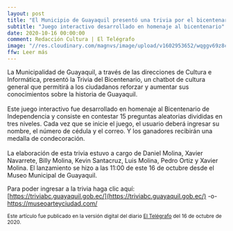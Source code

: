 ```yaml
---
layout: post
title: "El Municipio de Guayaquil presentó una trivia por el bicentenario de la ciudad"
subtitle: "Juego interactivo desarrollado en homenaje al bicentenario"
date: 2020-10-16 00:00:00
comment: Redacción Cultura | El Telégrafo
image: "//res.cloudinary.com/magnvs/image/upload/v1602953652/wqggv69z8c8md6wlfvrb.jpg"
ffw: Leer más
---
```

La Municipalidad de Guayaquil, a través de las direcciones de Cultura e Informática, presentó la Trivia del Bicentenario, un chatbot de cultura general que permitirá a los ciudadanos reforzar y aumentar sus conocimientos sobre la historia de Guayaquil.<br/><br/>Este juego interactivo fue desarrollado en homenaje al Bicentenario de Independencia y consiste en contestar 15 preguntas aleatorias divididas en tres niveles. Cada vez que se inicie el juego, el usuario deberá ingresar su nombre, el número de cédula y el correo. Y los ganadores recibirán una medalla de condecoración.<br/><br/> La elaboración de esta trivia estuvo a cargo de Daniel Molina, Xavier Navarrete, Billy Molina, Kevin Santacruz, Luis Molina, Pedro Ortiz y Xavier Molina. El lanzamiento se hizo a las 11:00 de este 16 de octubre desde el Museo Municipal de Guayaquil.

Para poder ingresar a la trivia haga clic aquí: [https://triviabc.guayaquil.gob.ec/](https://triviabc.guayaquil.gob.ec/) -o- https://museoarteyciudad.com/

<small>Este artículo fue publicado en la versión digital del diario [El Telégrafo](//www.eltelegrafo.com.ec/noticias/cultura/10/municipio-guayaquil-trivia-bicentenario-ciudad) del 16 de octubre de 2020.</small>
